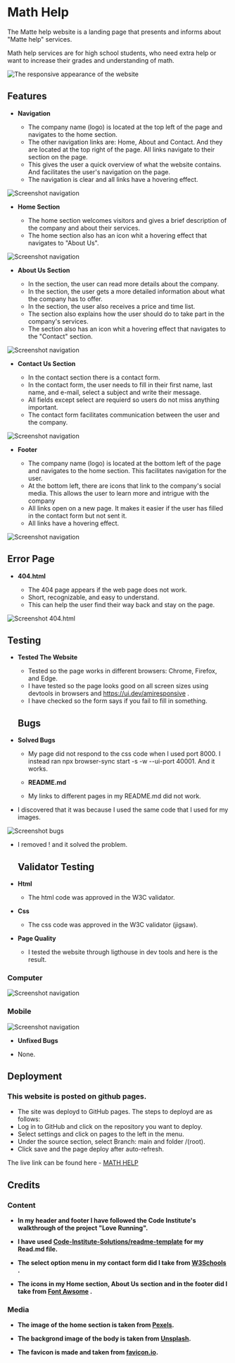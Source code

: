 # Math Help

The Matte help website is a landing page that presents and informs about "Matte help" services.

Math help services are for high school students, who need extra help or want to increase their grades and understanding of math. 


![The responsive appearance of the website](assets/image/responsiv%20.png)

## Features


- __Navigation__

  - The company name (logo) is located at the top left of the page and navigates to the home section.
  - The other navigation links are: Home, About and Contact. And they are located at the top right of the page. All links navigate to their section on the page.
  - This gives the user a quick overview of what the website contains. And facilitates the user's navigation on the page.
  - The navigation is clear and all links have a hovering effect.

![Screenshot navigation](assets/image/Sk%C3%A4rmbild-navigation.png)  

- __Home Section__

  - The home section welcomes visitors and gives a brief description of the company and about their services.
  - The home section also has an icon whit a hovering effect that navigates to "About Us".

![Screenshot navigation](assets/image/screenshot-home.png)  

- __About Us Section__

  - In the section, the user can read more details about the company.
  - In the section, the user gets a more detailed information about what the company has to offer.
  - In the section, the user also receives a price and time list.
  - The section also explains how the user should do to take part in the company's services.
  - The section also has an icon whit a hovering effect that navigates to the "Contact" section.



![Screenshot navigation](assets/image/screenshot-about.png)  


- __Contact Us Section__

  - In the contact section there is a contact form.
  - In the contact form, the user needs to fill in their first name, last name, and e-mail, select a subject and write their message.
  - All fields except select are requierd so users do not miss anything important.
  - The contact form facilitates communication between the user and the company.


![Screenshot navigation](assets/image/screenshot-contact.png)  


- __Footer__

  - The company name (logo) is located at the bottom left of the page and navigates to the home section. This facilitates navigation for the user. 
  -  At the bottom left, there are icons that link to the company's social media. This allows the user to learn more and intrigue with the company
    - All links open on a new page. It makes it easier if the user has filled in the contact form but not sent it.
    -  All links have a hovering effect.


![Screenshot navigation](assets/image/screenshot-footer.png)  



## Error Page

- __404.html__

  - The 404 page appears if the web page does not work.
  -  Short, recognizable, and easy to understand.
  -  This can help the user find their way back and stay on the page.


![Screenshot 404.html](assets/image/screenshot-404.html.png)  



## Testing

- __Tested The Website__

  - Tested so the page works in different browsers: Chrome, Firefox, and Edge.
  -  I have tested so the page looks good on all screen sizes using devtools in browsers and https://ui.dev/amiresponsive .
  - I have checked so the form says if you fail to fill in something.


  ## Bugs

- __Solved Bugs__

  - My page did not respond to the css code when I used port 8000. I instead ran npx browser-sync start -s -w --ui-port 40001. And it works.

  - __README.md__

  - My links to different pages in my README.md
 did not work.

 - I discovered that it was because I used the same code that I used for my images.

 ![Screenshot bugs](assets/image/screenshot.READ.md-bug.png)

 - I removed ! and it solved the problem.



   ## Validator Testing

- __Html__

  - The html code was approved in the W3C validator.

- __Css__

  - The css code was approved in the W3C validator (jigsaw).

- __Page Quality__

  - I tested the website through ligthouse in dev tools and here is the result.

### Computer
![ Screenshot navigation](assets/image/screenshot-ligthouse-desk.png)  

### Mobile
![ Screenshot navigation](assets/image/screenshot-ligthouse-mob.png)  


  - __Unfixed Bugs__

  - None.

## Deployment

### This website is posted on github pages.

  - The site was deployd to GitHub pages. The steps to deployd are as follows:
  - Log in to GitHub and click on the repository you want to deploy.
  - Select settings and click on pages to the left in the menu.
  - Under the source section, select Branch: main and folder /(root).
  - Click save and the page deploy after auto-refresh.

The live link can be found here - [MATH HELP](https://assofiejakobsson.github.io/Projekt-1-Code-Institute/)

## Credits

### Content
 
 - __In my header and footer I have followed the Code Institute's walkthrough of the project "Love Running".__

 - __I have used [Code-Institute-Solutions/readme-template](https://github.com/Code-Institute-Solutions/readme-template/blob/master/README.md)  for my Read.md file.__


  - __The select option menu in my contact form did I take from [W3Schools](https://www.w3schools.com/howto/howto_custom_select.asp) .__

   - __The icons in my Home section, About Us section and in the footer did I take from [Font Awsome](https://fontawesome.com/) .__



   ### Media
 
 - __The image of the home section is taken from [Pexels](https://www.pexels.com/sv-se/).__

- __The backgrond image of the body is taken from [Unsplash](https://unsplash.com/).__

- __The favicon is made and taken from [favicon.io](https://favicon.io/favicon-converter/).__



   


  









